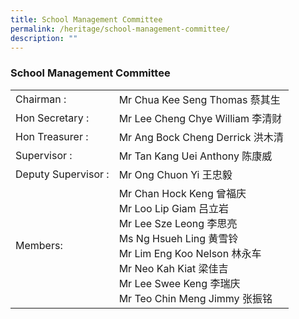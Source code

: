 ```yaml
---
title: School Management Committee
permalink: /heritage/school-management-committee/
description: ""
---
```

### School Management Committee 

|  |  |
|---|---|
| Chairman : | Mr Chua Kee Seng Thomas 蔡其生 |
| Hon Secretary : | Mr Lee Cheng Chye William 李清财 |
| Hon Treasurer : | Mr Ang Bock Cheng Derrick 洪木清 |
| Supervisor : | Mr Tan Kang Uei Anthony 陈康威 |
| Deputy Supervisor : | Mr Ong Chuon Yi 王忠毅 |
| Members: | Mr Chan Hock Keng 曾福庆<br>Mr Loo Lip Giam 吕立岩<br>Mr Lee Sze Leong 李思亮<br>Ms Ng Hsueh Ling 黄雪铃<br>Mr Lim Eng Koo Nelson 林永车<br>Mr Neo Kah Kiat 梁佳吉<br>Mr Lee Swee Keng 李瑞庆<br>Mr Teo Chin Meng Jimmy 张振铭 |